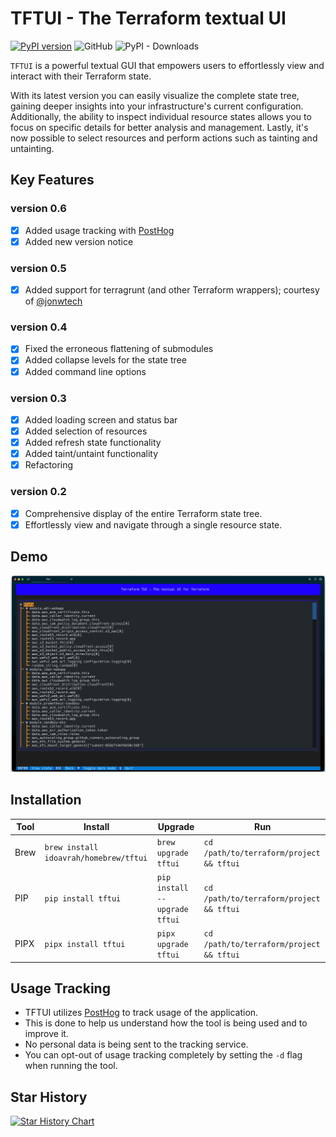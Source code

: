 # TFTUI - The Terraform textual UI

[![PyPI version](https://badge.fury.io/py/tftui.svg?random=stuff)](https://badge.fury.io/py/tftui?)
![GitHub](https://img.shields.io/github/license/idoavrah/terraform-tui?random=stuff)
![PyPI - Downloads](https://img.shields.io/pypi/dm/tftui?random=stuff)

`TFTUI` is a powerful textual GUI that empowers users to effortlessly view and interact with their Terraform state.

With its latest version you can easily visualize the complete state tree, gaining deeper insights into your infrastructure's current configuration. Additionally, the ability to inspect individual resource states allows you to focus on specific details for better analysis and management. Lastly, it's now possible to select resources and perform actions such as tainting and untainting.

## Key Features

### version 0.6

- [x] Added usage tracking with [PostHog](https://posthog.com)
- [x] Added new version notice

### version 0.5

- [x] Added support for terragrunt (and other Terraform wrappers); courtesy of [@jonwtech](https://github.com/jonwtech)

### version 0.4

- [x] Fixed the erroneous flattening of submodules
- [x] Added collapse levels for the state tree
- [x] Added command line options

### version 0.3

- [x] Added loading screen and status bar
- [x] Added selection of resources
- [x] Added refresh state functionality
- [x] Added taint/untaint functionality
- [x] Refactoring

### version 0.2

- [x] Comprehensive display of the entire Terraform state tree.
- [x] Effortlessly view and navigate through a single resource state.

## Demo

![](https://github.com/idoavrah/terraform-tui/raw/main/demo/demo.gif "demo")

## Installation

| Tool | Install                                | Upgrade                       | Run                                      |
| ---- | -------------------------------------- | ----------------------------- | ---------------------------------------- |
| Brew | `brew install idoavrah/homebrew/tftui` | `brew upgrade tftui`          | `cd /path/to/terraform/project && tftui` |
| PIP  | `pip install tftui`                    | `pip install --upgrade tftui` | `cd /path/to/terraform/project && tftui` |
| PIPX | `pipx install tftui`                   | `pipx upgrade tftui`          | `cd /path/to/terraform/project && tftui` |

## Usage Tracking

* TFTUI utilizes [PostHog](https://posthog.com) to track usage of the application.
* This is done to help us understand how the tool is being used and to improve it.
* No personal data is being sent to the tracking service.
* You can opt-out of usage tracking completely by setting the `-d` flag when running the tool.

## Star History

[![Star History Chart](https://api.star-history.com/svg?repos=idoavrah/terraform-tui&type=Date)](https://star-history.com/#idoavrah/terraform-tui&Date)
